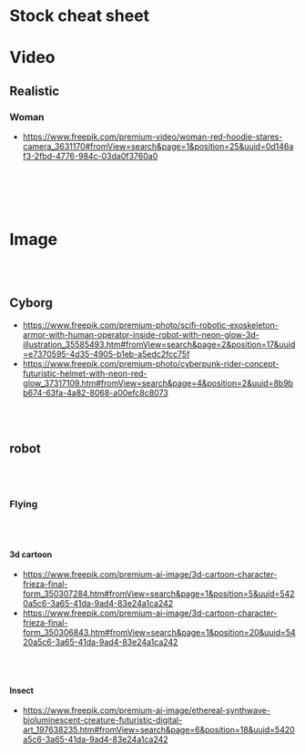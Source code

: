 # Stock cheat sheet



# Video

## Realistic

### Woman
- https://www.freepik.com/premium-video/woman-red-hoodie-stares-camera_3631170#fromView=search&page=1&position=25&uuid=0d146af3-2fbd-4776-984c-03da0f3760a0











<br><br>
<br><br>


# Image

<br><br>

## Cyborg
- https://www.freepik.com/premium-photo/scifi-robotic-exoskeleton-armor-with-human-operator-inside-robot-with-neon-glow-3d-illustration_35585493.htm#fromView=search&page=2&position=17&uuid=e7370595-4d35-4905-b1eb-a5edc2fcc75f
- https://www.freepik.com/premium-photo/cyberpunk-rider-concept-futuristic-helmet-with-neon-red-glow_37317109.htm#fromView=search&page=4&position=2&uuid=8b9bb674-63fa-4a82-8068-a00efc8c8073

<br><br>

## robot

<br><br>

### Flying

<br><br>

#### 3d cartoon
- https://www.freepik.com/premium-ai-image/3d-cartoon-character-frieza-final-form_350307284.htm#fromView=search&page=1&position=5&uuid=5420a5c6-3a65-41da-9ad4-83e24a1ca242
- https://www.freepik.com/premium-ai-image/3d-cartoon-character-frieza-final-form_350306843.htm#fromView=search&page=1&position=20&uuid=5420a5c6-3a65-41da-9ad4-83e24a1ca242

<br><br>

#### Insect
- https://www.freepik.com/premium-ai-image/ethereal-synthwave-bioluminescent-creature-futuristic-digital-art_197638235.htm#fromView=search&page=6&position=18&uuid=5420a5c6-3a65-41da-9ad4-83e24a1ca242
